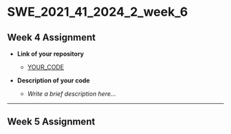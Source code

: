 # SWE_2021_41_2024_2_week_6

## Week 4 Assignment
- **Link of your repository**
  - [YOUR_CODE](#)

- **Description of your code**
  - _Write a brief description here..._

---

## Week 5 Assignment

>```bash docker exec <your container> cat /etc/os-release

>```bash docker exec <your container> git --version

>```bash docker exec <your container> python3 --version

>```bash docker inspect --format="{{ .HostConfig.Binds }}" <container_name>

